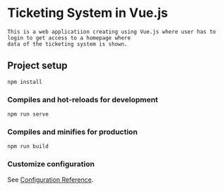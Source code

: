 # Ticketing System in Vue.js
```
This is a web applicatiion creating using Vue.js where user has to login to get access to a homepage where 
data of the ticketing system is shown.
```

## Project setup
```
npm install
```

### Compiles and hot-reloads for development
```
npm run serve
```

### Compiles and minifies for production
```
npm run build
```



### Customize configuration
See [Configuration Reference](https://cli.vuejs.org/config/).
